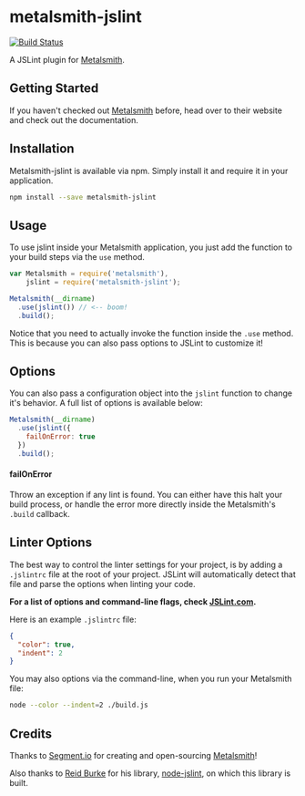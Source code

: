 metalsmith-jslint
=================
[![Build Status](https://travis-ci.org/stevenschobert/metalsmith-jslint.png?branch=master)](https://travis-ci.org/stevenschobert/metalsmith-jslint)

A JSLint plugin for [Metalsmith](https://github.com/segmentio/metalsmith).

## Getting Started

If you haven't checked out [Metalsmith](http://www.metalsmith.io/) before, head over to their
website and check out the documentation.

## Installation

Metalsmith-jslint is available via npm. Simply install it and require it in your application.

```sh
npm install --save metalsmith-jslint
```

## Usage

To use jslint inside your Metalsmith application, you just add the function to your build steps via
the `use` method.

```js
var Metalsmith = require('metalsmith'),
    jslint = require('metalsmith-jslint');

Metalsmith(__dirname)
  .use(jslint()) // <-- boom!
  .build();
```

Notice that you need to actually invoke the function inside the `.use` method. This is because you
can also pass options to JSLint to customize it!

## Options

You can also pass a configuration object into the `jslint` function to change it's behavior. A full
list of options is available below:

```js
Metalsmith(__dirname)
  .use(jslint({
    failOnError: true
  })
  .build();
```

#### failOnError

Throw an exception if any lint is found. You can either have this halt your build process, or handle
the error more directly inside the Metalsmith's `.build` callback.

## Linter Options

The best way to control the linter settings for your project, is by adding a `.jslintrc` file at the
root of your project. JSLint will automatically detect that file and parse the options when linting
your code.

__For a list of options and command-line flags, check
[JSLint.com](http://www.jslint.com/lint.html#options).__

Here is an example `.jslintrc` file:

```json
{
  "color": true,
  "indent": 2
}
```

You may also options via the command-line, when you run your Metalsmith file:

```sh
node --color --indent=2 ./build.js
```

## Credits

Thanks to [Segment.io](http://github.com/segmentio) for creating and open-sourcing
[Metalsmith](https://github.com/segmentio/metalsmith)!

Also thanks to [Reid Burke](https://github.com/reid) for his library,
[node-jslint](https://github.com/reid/node-jslint), on which this library is built.
